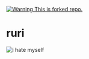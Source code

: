 [![Warning This is forked repo.](https://raw.githubusercontent.com/ilsubyeega/ruri/assets/notice.png)](https://github.com/rumoi/ruri)

# ruri
![i hate myself](https://raw.githubusercontent.com/ilsubyeega/ruri/assets/speed.png)
